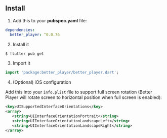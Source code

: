 ## Install

1. Add this to your **pubspec.yaml** file:

```yaml
dependencies:
  better_player: ^0.0.76
```

2. Install it

```bash
$ flutter pub get
```

3. Import it

```dart
import 'package:better_player/better_player.dart';
```

4. (Optional) iOS configuration

Add this into your `info.plist` file to support full screen rotation (Better Player will rotate screen to horizontal position when full screen is enabled):

```xml
<key>UISupportedInterfaceOrientations</key>
<array>
   <string>UIInterfaceOrientationPortrait</string>
   <string>UIInterfaceOrientationLandscapeLeft</string>
   <string>UIInterfaceOrientationLandscapeRight</string>
</array>
```